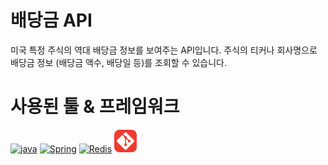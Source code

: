 # 배당금 API
미국 특정 주식의 역대 배당금 정보를 보여주는 API입니다. 주식의 티커나 회사명으로 배당금 정보 (배당금 액수, 배당일 등)를 조회할 수 있습니다.
# 사용된 툴 & 프레임워크

<p align="left">
<a href="https://www.java.com/en/" target="_blank" rel="noreferrer"><img src="https://raw.githubusercontent.com/danielcranney/readme-generator/main/public/icons/skills/java-colored.svg" width="36" height="36" alt="java" /></a>
<a href="https://spring.io/" title="Spring"><img src="https://github.com/get-icon/geticon/raw/master/icons/spring.svg" alt="Spring" width="36px" height="36px"></a>
  <a href="https://redis.io/" title="Spring"><img src="https://github.com/get-icon/geticon/raw/master/icons/redis.svg" alt="Redis" width="36px" height="36px"></a>
<a href="https://git-scm.com/" target="_blank" rel="noreferrer"><img src="https://raw.githubusercontent.com/tandpfun/skill-icons/59059d9d1a2c092696dc66e00931cc1181a4ce1f/icons/Git.svg" width="36" height="36" alt="Git" /></a>
</p>
